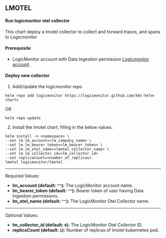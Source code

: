 ## LMOTEL
#### Run logicmonitor otel collector
This chart deploy a lmotel collector to collect and forward traces, and spans to Logicmonitor
#### Prerequisite
- LogicMonitor account with Data Ingestion permission [Logicmonitor account](https://www.logicmonitor.com). 
#### Deploy new collector
1. Add/Update the logicmonitor repo
``` console
helm repo add logicmonitor https://logicmonitor.github.com/k8s-helm-charts
```
OR
``` console
helm repo update
```
2. Install the lmotel chart, filling in the below values.
``` console
helm install -n <namespace> \
--set lm.lm_account=<lm_company_name> \
--set lm.lm_bearer_token=<lm_bearer_token> \
--set lm.lm_otel_name=<lmotel_collector_name> \ 
--set lm.lm_collector_id=<lm_collector_id>
--set replicaCount=<number_of_replicas>
lmotel logicmonitor/lmotel
```
---
Required Values:
- **lm_account (default: `""`):** The LogicMonitor account name.
- **lm_bearer_token (default: `""`):** Bearer token of user having Data Ingestion permissions.
- **lm_otel_name (default: `""`):** The LogicMonitor Otel Collector name.
---
Optional Values:
- **lm_collector_id (default: `0`):** The LogicMonitor Otel Collector ID.
- **replicaCount (default: `1`):** Number of replicas of lmotel kubernetes pod.